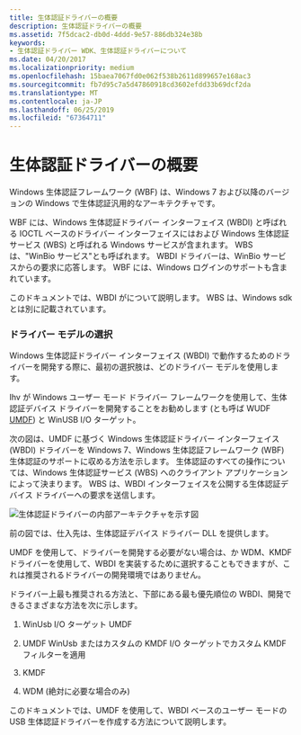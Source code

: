 ```yaml
---
title: 生体認証ドライバーの概要
description: 生体認証ドライバーの概要
ms.assetid: 7f5dcac2-db0d-4ddd-9e57-886db324e38b
keywords:
- 生体認証ドライバー WDK、生体認証ドライバーについて
ms.date: 04/20/2017
ms.localizationpriority: medium
ms.openlocfilehash: 15baea7067fd0e062f538b2611d899657e168ac3
ms.sourcegitcommit: fb7d95c7a5d47860918cd3602efdd33b69dcf2da
ms.translationtype: MT
ms.contentlocale: ja-JP
ms.lasthandoff: 06/25/2019
ms.locfileid: "67364711"
---
```

# <a name="getting-started-with-biometric-drivers"></a>生体認証ドライバーの概要


Windows 生体認証フレームワーク (WBF) は、Windows 7 および以降のバージョンの Windows で生体認証汎用的なアーキテクチャです。

WBF には、Windows 生体認証ドライバー インターフェイス (WBDI) と呼ばれる IOCTL ベースのドライバー インターフェイスにはおよび Windows 生体認証サービス (WBS) と呼ばれる Windows サービスが含まれます。 WBS は、"WinBio サービス"とも呼ばれます。 WBDI ドライバーは、WinBio サービスからの要求に応答します。 WBF には、Windows ログインのサポートも含まれています。

このドキュメントでは、WBDI がについて説明します。 WBS は、Windows sdk とは別に記載されています。

### <a name="span-idchoosingadrivermodelspanspan-idchoosingadrivermodelspanchoosing-a-driver-model"></a><span id="choosing_a_driver_model"></span><span id="CHOOSING_A_DRIVER_MODEL"></span>ドライバー モデルの選択

Windows 生体認証ドライバー インターフェイス (WBDI) で動作するためのドライバーを開発する際に、最初の選択肢は、どのドライバー モデルを使用します。

Ihv が Windows ユーザー モード ドライバー フレームワークを使用して、生体認証デバイス ドライバーを開発することをお勧めします (とも呼ば WUDF [UMDF](https://docs.microsoft.com/previous-versions/ff554928(v=vs.85))) と WinUSB I/O ターゲット。

次の図は、UMDF に基づく Windows 生体認証ドライバー インターフェイス (WBDI) ドライバーを Windows 7、Windows 生体認証フレームワーク (WBF) 生体認証のサポートに収める方法を示します。 生体認証のすべての操作については、Windows 生体認証サービス (WBS) へのクライアント アプリケーションによって決まります。 WBS は、WBDI インターフェイスを公開する生体認証デバイス ドライバーへの要求を送信します。

![生体認証ドライバーの内部アーキテクチャを示す図](images/bioarch.png)

前の図では、仕入先は、生体認証デバイス ドライバー DLL を提供します。

UMDF を使用して、ドライバーを開発する必要がない場合は、か WDM、KMDF ドライバーを使用して、WBDI を実装するために選択することもできますが、これは推奨されるドライバーの開発環境ではありません。

ドライバー上最も推奨される方法と、下部にある最も優先順位の WBDI、開発できるさまざまな方法を次に示します。

1.  WinUsb I/O ターゲット UMDF

2.  UMDF WinUsb またはカスタムの KMDF I/O ターゲットでカスタム KMDF フィルターを適用

3.  KMDF

4.  WDM (絶対に必要な場合のみ)

このドキュメントでは、UMDF を使用して、WBDI ベースのユーザー モードの USB 生体認証ドライバーを作成する方法について説明します。

 

 





